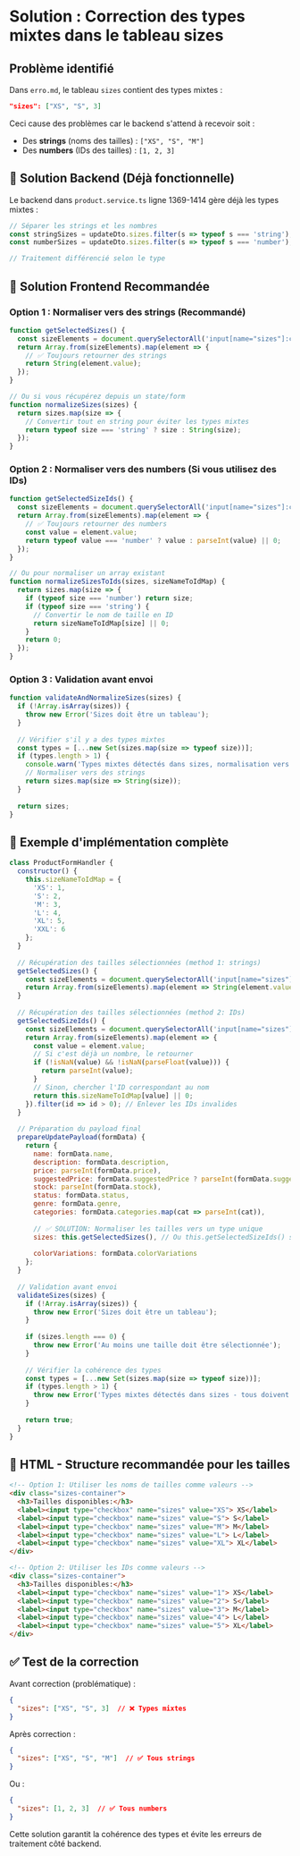 # Solution : Correction des types mixtes dans le tableau sizes

## Problème identifié

Dans `erro.md`, le tableau `sizes` contient des types mixtes :
```json
"sizes": ["XS", "S", 3]
```

Ceci cause des problèmes car le backend s'attend à recevoir soit :
- Des **strings** (noms des tailles) : `["XS", "S", "M"]`
- Des **numbers** (IDs des tailles) : `[1, 2, 3]`

## 🔧 Solution Backend (Déjà fonctionnelle)

Le backend dans `product.service.ts` ligne 1369-1414 gère déjà les types mixtes :

```typescript
// Séparer les strings et les nombres
const stringSizes = updateDto.sizes.filter(s => typeof s === 'string');
const numberSizes = updateDto.sizes.filter(s => typeof s === 'number');

// Traitement différencié selon le type
```

## 🔧 Solution Frontend Recommandée

### Option 1 : Normaliser vers des strings (Recommandé)

```javascript
function getSelectedSizes() {
  const sizeElements = document.querySelectorAll('input[name="sizes"]:checked');
  return Array.from(sizeElements).map(element => {
    // ✅ Toujours retourner des strings
    return String(element.value);
  });
}

// Ou si vous récupérez depuis un state/form
function normalizeSizes(sizes) {
  return sizes.map(size => {
    // Convertir tout en string pour éviter les types mixtes
    return typeof size === 'string' ? size : String(size);
  });
}
```

### Option 2 : Normaliser vers des numbers (Si vous utilisez des IDs)

```javascript
function getSelectedSizeIds() {
  const sizeElements = document.querySelectorAll('input[name="sizes"]:checked');
  return Array.from(sizeElements).map(element => {
    // ✅ Toujours retourner des numbers
    const value = element.value;
    return typeof value === 'number' ? value : parseInt(value) || 0;
  });
}

// Ou pour normaliser un array existant
function normalizeSizesToIds(sizes, sizeNameToIdMap) {
  return sizes.map(size => {
    if (typeof size === 'number') return size;
    if (typeof size === 'string') {
      // Convertir le nom de taille en ID
      return sizeNameToIdMap[size] || 0;
    }
    return 0;
  });
}
```

### Option 3 : Validation avant envoi

```javascript
function validateAndNormalizeSizes(sizes) {
  if (!Array.isArray(sizes)) {
    throw new Error('Sizes doit être un tableau');
  }
  
  // Vérifier s'il y a des types mixtes
  const types = [...new Set(sizes.map(size => typeof size))];
  if (types.length > 1) {
    console.warn('Types mixtes détectés dans sizes, normalisation vers strings');
    // Normaliser vers des strings
    return sizes.map(size => String(size));
  }
  
  return sizes;
}
```

## 🔧 Exemple d'implémentation complète

```javascript
class ProductFormHandler {
  constructor() {
    this.sizeNameToIdMap = {
      'XS': 1,
      'S': 2,
      'M': 3,
      'L': 4,
      'XL': 5,
      'XXL': 6
    };
  }
  
  // Récupération des tailles sélectionnées (method 1: strings)
  getSelectedSizes() {
    const sizeElements = document.querySelectorAll('input[name="sizes"]:checked');
    return Array.from(sizeElements).map(element => String(element.value));
  }
  
  // Récupération des tailles sélectionnées (method 2: IDs)
  getSelectedSizeIds() {
    const sizeElements = document.querySelectorAll('input[name="sizes"]:checked');
    return Array.from(sizeElements).map(element => {
      const value = element.value;
      // Si c'est déjà un nombre, le retourner
      if (!isNaN(value) && !isNaN(parseFloat(value))) {
        return parseInt(value);
      }
      // Sinon, chercher l'ID correspondant au nom
      return this.sizeNameToIdMap[value] || 0;
    }).filter(id => id > 0); // Enlever les IDs invalides
  }
  
  // Préparation du payload final
  prepareUpdatePayload(formData) {
    return {
      name: formData.name,
      description: formData.description,
      price: parseInt(formData.price),
      suggestedPrice: formData.suggestedPrice ? parseInt(formData.suggestedPrice) : null,
      stock: parseInt(formData.stock),
      status: formData.status,
      genre: formData.genre,
      categories: formData.categories.map(cat => parseInt(cat)),
      
      // ✅ SOLUTION: Normaliser les tailles vers un type unique
      sizes: this.getSelectedSizes(), // Ou this.getSelectedSizeIds() selon votre choix
      
      colorVariations: formData.colorVariations
    };
  }
  
  // Validation avant envoi
  validateSizes(sizes) {
    if (!Array.isArray(sizes)) {
      throw new Error('Sizes doit être un tableau');
    }
    
    if (sizes.length === 0) {
      throw new Error('Au moins une taille doit être sélectionnée');
    }
    
    // Vérifier la cohérence des types
    const types = [...new Set(sizes.map(size => typeof size))];
    if (types.length > 1) {
      throw new Error('Types mixtes détectés dans sizes - tous doivent être du même type');
    }
    
    return true;
  }
}
```

## 🔧 HTML - Structure recommandée pour les tailles

```html
<!-- Option 1: Utiliser les noms de tailles comme valeurs -->
<div class="sizes-container">
  <h3>Tailles disponibles:</h3>
  <label><input type="checkbox" name="sizes" value="XS"> XS</label>
  <label><input type="checkbox" name="sizes" value="S"> S</label>
  <label><input type="checkbox" name="sizes" value="M"> M</label>
  <label><input type="checkbox" name="sizes" value="L"> L</label>
  <label><input type="checkbox" name="sizes" value="XL"> XL</label>
</div>

<!-- Option 2: Utiliser les IDs comme valeurs -->
<div class="sizes-container">
  <h3>Tailles disponibles:</h3>
  <label><input type="checkbox" name="sizes" value="1"> XS</label>
  <label><input type="checkbox" name="sizes" value="2"> S</label>
  <label><input type="checkbox" name="sizes" value="3"> M</label>
  <label><input type="checkbox" name="sizes" value="4"> L</label>
  <label><input type="checkbox" name="sizes" value="5"> XL</label>
</div>
```

## ✅ Test de la correction

Avant correction (problématique) :
```json
{
  "sizes": ["XS", "S", 3]  // ❌ Types mixtes
}
```

Après correction :
```json
{
  "sizes": ["XS", "S", "M"]  // ✅ Tous strings
}
```

Ou :
```json
{
  "sizes": [1, 2, 3]  // ✅ Tous numbers
}
```

Cette solution garantit la cohérence des types et évite les erreurs de traitement côté backend.